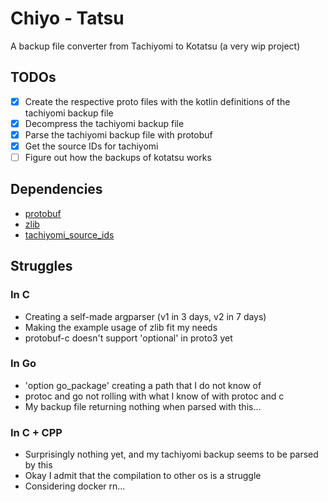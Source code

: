 # Chiyo - Tatsu

A backup file converter from Tachiyomi to Kotatsu (a very wip project)

## TODOs

-   [x] Create the respective proto files with the kotlin definitions of the
        tachiyomi backup file
-   [x] Decompress the tachiyomi backup file
-   [x] Parse the tachiyomi backup file with protobuf
-   [x] Get the source IDs for tachiyomi
-   [ ] Figure out how the backups of kotatsu works

## Dependencies

-   [protobuf](https://github.com/protocolbuffers/protobuf)
-   [zlib](https://github.com/madler/zlib)
-   [tachiyomi_source_ids](https://gist.github.com/shashank-p/39b5d5ea9aeb523b7d3a97451d838f9d)

## Struggles

### In C

-   Creating a self-made argparser (v1 in 3 days, v2 in 7 days)
-   Making the example usage of zlib fit my needs
-   protobuf-c doesn't support 'optional' in proto3 yet

### In Go

-   'option go_package' creating a path that I do not know of
-   protoc and go not rolling with what I know of with protoc and c
-   My backup file returning nothing when parsed with this...

### In C + CPP

-   Surprisingly nothing yet, and my tachiyomi backup seems to be parsed by this
-   Okay I admit that the compilation to other os is a struggle
-   Considering docker rn...
